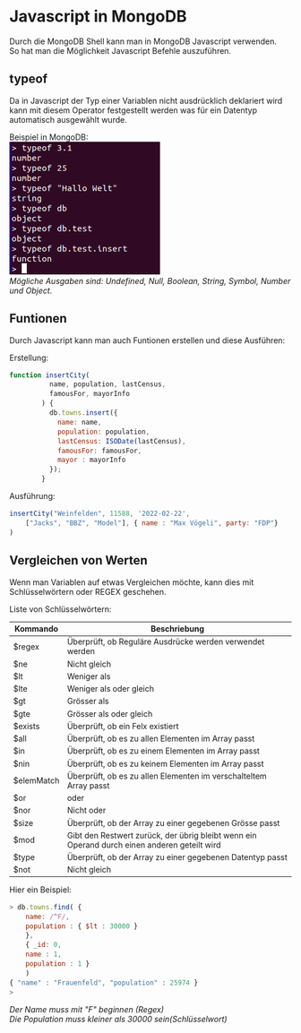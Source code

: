 # Javascript in MongoDB
Durch die MongoDB Shell kann man in MongoDB Javascript verwenden.  
So hat man die Möglichkeit Javascript Befehle auszuführen.  

## typeof
Da in Javascript der Typ einer Variablen nicht ausdrücklich deklariert wird kann mit diesem Operator festgestellt werden was für ein Datentyp automatisch ausgewählt wurde.  

Beispiel in MongoDB:  
![Typeof Beispiel in MongoDB](typeof.png)  
*Mögliche Ausgaben sind: Undefined, Null, Boolean, String, Symbol, Number und Object.*  

## Funtionen
Durch Javascript kann man auch Funtionen erstellen und diese Ausführen:  

Erstellung:  
```javascript
function insertCity(
          name, population, lastCensus,
          famousFor, mayorInfo
        ) {
          db.towns.insert({
            name: name,
            population: population,
            lastCensus: ISODate(lastCensus),
            famousFor: famousFor,
            mayor : mayorInfo
          });
        }
```

Ausführung:  
```javascript
insertCity("Weinfelden", 11588, '2022-02-22',
    ["Jacks", "BBZ", "Model"], { name : "Max Vögeli", party: "FDP"}
)
```

## Vergleichen von Werten
Wenn man Variablen auf etwas Vergleichen möchte, kann dies mit Schlüsselwörtern oder REGEX geschehen.  

Liste von Schlüsselwörtern:  

Kommando | Beschriebung
-------- | --------
$regex 	| Überprüft, ob Reguläre Ausdrücke werden verwendet werden
$ne 	| Nicht gleich
$lt 	| Weniger als
$lte 	| Weniger als oder gleich
$gt 	| Grösser als
$gte 	| Grösser als oder gleich
$exists | Überprüft, ob ein Felx existiert
$all 	| Überprüft, ob es zu allen Elementen im Array passt
$in 	| Überprüft, ob es zu einem Elementen im Array passt
$nin 	| Überprüft, ob es zu keinem Elementen im Array passt
$elemMatch| Überprüft, ob es zu allen Elementen im verschalteltem Array passt
$or 	| oder
$nor 	| Nicht oder
$size 	| Überprüft, ob der Array zu einer gegebenen Grösse passt
$mod 	| Gibt den Restwert zurück, der übrig bleibt wenn ein Operand durch einen anderen geteilt wird
$type 	| Überprüft, ob der Array zu einer gegebenen Datentyp passt
$not 	| Nicht gleich


Hier ein Beispiel:  
```javascript
> db.towns.find( { 
    name: /^F/, 
    population : { $lt : 30000 } 
    }, 
    { _id: 0, 
    name : 1, 
    population : 1 }
    )
{ "name" : "Frauenfeld", "population" : 25974 }
> 
```
*Der Name muss mit "F" beginnen (Regex)*  
*Die Population muss kleiner als 30000 sein(Schlüsselwort)*  